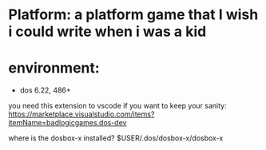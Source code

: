 # Platform: a platform game that I wish i could write when i was a kid

# environment: 
- dos 6.22, 486+

you need this extension to vscode if you want to keep your sanity:
https://marketplace.visualstudio.com/items?itemName=badlogicgames.dos-dev

where is the dosbox-x installed?
$USER/.dos/dosbox-x/dosbox-x